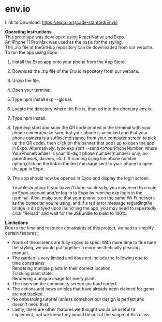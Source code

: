 # env.io

Link to Download: https://expo.io/@cade-stanford/Envio  
  
**Operating Instructions**  
This prototype was developed using React Native and Expo.  
An iPhone 11 Pro Max was used as the basis for the styling.  
The .zip file of theGitHub repository can be downloaded from our website. 
To run the app using Expo:  
1. Install the Expo app onto your phone from the App Store.  
2. Download the .zip file of the Env.io repository from our website.  
3. Unzip the file.  
4. Open your terminal.  
5. Type ​npm install exp --global​.  
6. Locate the directory where the file is, then ​cd​ into the directory ​env.io. 
7. Type ​npm install​.  
8. Type ​exp start​ and scan the QR code printed in the terminal with your phone camera(make sure that your phone is unlocked and that your phone camera is a sufficientdistance from your computer screen to pick up the QR code), then click on the banner that pops up to open the app in Expo.  Alternatively: type ​exp start --send-toYourPhoneNumber​, where ​YourPhoneNumber​ is your 10-digit phone number(numbers only; no parentheses, dashes, etc.). If running using the phone number option,click on the link in the text message sent to your phone to open the app in Expo.  
9. The app should now be opened in Expo and display the login screen.  
        
    Troubleshooting: 
    If you haven’t done so already, you may need to create an Expo account 
    and/or log in to Expo by running ​exp login​ in the terminal. 
    Also, make sure that your phone is on the same Wi-Fi network as the computer you’re using, 
    and if a red error message regardingthe bridge is displayed upon launching the app, 
    you may need to repeatedly click “Reload” and wait for the JSBundle to build to 100%.
  
**Limitations**  
Due to the time and resource constraints of this project, we had to simplify certain features:  
- None of the screens are fully styled to spec. With more time to fine tune the styling, we would put together a more aesthetically pleasing product.  
- The garden is very limited and does not include the following due to time constraints:  
        Rendering multiple plants in their correct location.  
        Tracking plant state.  
        Rendering a unique image for every plant.  
- The users on the community screen are hard coded.  
- The actions and news articles that have already been claimed for gems are not tracked.  
- No onboarding tutorial (unless somehow our design is perfect and doesn't need this). 
- Lastly, there are other features we thought would be useful to implement, but we knew they would be out of the scope of this class.  
